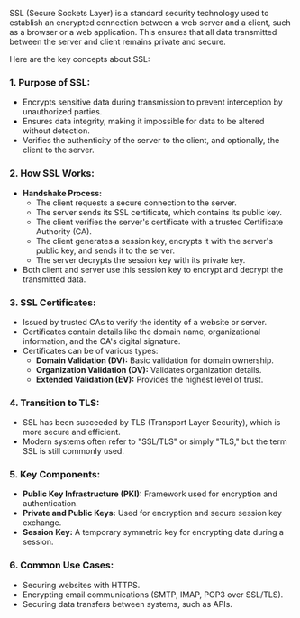 SSL (Secure Sockets Layer) is a standard security technology used to establish an encrypted 
connection between a web server and a client, such as a browser or a web application. 
This ensures that all data transmitted between the server and client remains private and secure. 

Here are the key concepts about SSL: 

### 1. **Purpose of SSL:**
   - Encrypts sensitive data during transmission to prevent interception by unauthorized parties.
   - Ensures data integrity, making it impossible for data to be altered without detection.
   - Verifies the authenticity of the server to the client, and optionally, the client to the server.

### 2. **How SSL Works:**
   - **Handshake Process:** 
     - The client requests a secure connection to the server.
     - The server sends its SSL certificate, which contains its public key.
     - The client verifies the server's certificate with a trusted Certificate Authority (CA).
     - The client generates a session key, encrypts it with the server's public key, and sends it to the server.
     - The server decrypts the session key with its private key.
   - Both client and server use this session key to encrypt and decrypt the transmitted data.

### 3. **SSL Certificates:**
   - Issued by trusted CAs to verify the identity of a website or server.
   - Certificates contain details like the domain name, organizational information, and the CA's digital signature.
   - Certificates can be of various types:
     - **Domain Validation (DV):** Basic validation for domain ownership.
     - **Organization Validation (OV):** Validates organization details.
     - **Extended Validation (EV):** Provides the highest level of trust.

### 4. **Transition to TLS:**
   - SSL has been succeeded by TLS (Transport Layer Security), which is more secure and efficient.
   - Modern systems often refer to "SSL/TLS" or simply "TLS," but the term SSL is still commonly used.

### 5. **Key Components:**
   - **Public Key Infrastructure (PKI):** Framework used for encryption and authentication.
   - **Private and Public Keys:** Used for encryption and secure session key exchange.
   - **Session Key:** A temporary symmetric key for encrypting data during a session.

### 6. **Common Use Cases:**
   - Securing websites with HTTPS.
   - Encrypting email communications (SMTP, IMAP, POP3 over SSL/TLS).
   - Securing data transfers between systems, such as APIs.